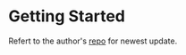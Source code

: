 # Getting Started 

Refert to the author's [repo](https://github.com/apress/pro-asp.net-core-3) for newest update.

